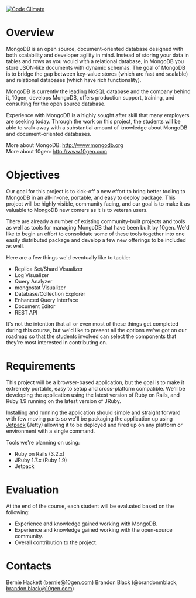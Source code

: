 

[![Code Climate](https://codeclimate.com/badge.png)](https://codeclimate.com/github/brandonblack/mongo-tools)

Overview
========

MongoDB is an open source, document-oriented database designed with both scalability and developer agility in mind. Instead of storing your data in tables and rows as you would with a relational database, in MongoDB you store JSON-like documents with dynamic schemas. The goal of MongoDB is to bridge the gap between key-value stores (which are fast and scalable) and relational databases (which have rich functionality).

MongoDB is currently the leading NoSQL database and the company behind it, 10gen, develops MongoDB, offers production support, training, and consulting for the open source database.

Experience with MongoDB is a highly sought after skill that many employers are seeking today. Through the work on this project, the students will be able to walk away with a substantial amount of knowledge about MongoDB and document-oriented databases.

More about MongoDB: <http://www.mongodb.org><br>
More about 10gen: <http://www.10gen.com>

Objectives
==========

Our goal for this project is to kick-off a new effort to bring better tooling to MongoDB in an all-in-one, portable, and easy to deploy package. This project will be highly visible, community facing, and our goal is to make it as valuable to MongoDB new comers as it is to veteran users.

There are already a number of existing community-built projects and tools as well as tools for managing MongoDB that have been built by 10gen. We'd like to begin an effort to consolidate some of these tools together into one easily distributed package and develop a few new offerings to be included as well.

Here are a few things we'd eventually like to tackle:

* Replica Set/Shard Visualizer
* Log Visualizer
* Query Analyzer
* mongostat Visualizer
* Database/Collection Explorer
* Enhanced Query Interface
* Document Editor
* REST API

It's not the intention that all or even most of these things get completed during this course, but we'd like to present all the options we've got on our roadmap so that the students involved can select the components that they're most interested in contributing on. 

Requirements
============

This project will be a browser-based application, but the goal is to make it extremely portable, easy to setup and cross-platform compatible. We'll be developing the application using the latest version of Ruby on Rails, and Ruby 1.9 running on the latest version of JRuby.

Installing and running the application should simple and straight forward with few moving parts so we'll be packaging the application up using [Jetpack](https://github.com/square/jetpack) (Jetty) allowing it to be deployed and fired up on any platform or environment with a single command.

Tools we're planning on using:

* Ruby on Rails (3.2.x)
* JRuby 1.7.x (Ruby 1.9)
* Jetpack

Evaluation
==========

At the end of the course, each student will be evaluated based on the following:

* Experience and knowledge gained working with MongoDB.
* Experience and knowledge gained working with the open-source community.
* Overall contribution to the project.

Contacts
========
Bernie Hackett (<bernie@10gen.com>)
Brandon Black (@brandonmblack, <brandon.black@10gen.com>)